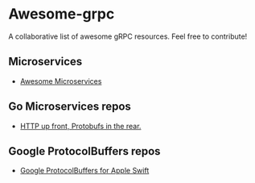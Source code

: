# Awesome-grpc
A collaborative list of awesome gRPC resources. Feel free to contribute!


## Microservices
* [Awesome Microservices](https://github.com/mfornos/awesome-microservices)


## Go Microservices repos
* [HTTP up front, Protobufs in the rear.](https://github.com/harlow/go-micro-services)

## Google ProtocolBuffers repos
* [Google ProtocolBuffers for Apple Swift](https://github.com/alexeyxo/protobuf-swift)